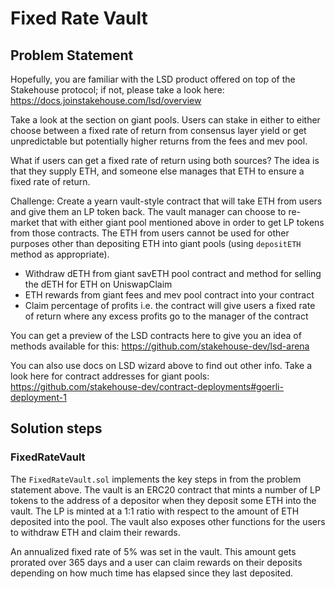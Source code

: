 # Fixed Rate Vault

## Problem Statement

Hopefully, you are familiar with the LSD product offered on top of the Stakehouse protocol; if not, please take a look here: https://docs.joinstakehouse.com/lsd/overview

Take a look at the section on giant pools. Users can stake in either to either choose between a fixed rate of return from consensus layer yield or get unpredictable but potentially higher returns from the fees and mev pool.

What if users can get a fixed rate of return using both sources? The idea is that they supply ETH, and someone else manages that ETH to ensure a fixed rate of return.

Challenge:
Create a yearn vault-style contract that will take ETH from users and give them an LP token back. The vault manager can choose to re-market that with either giant pool mentioned above in order to get LP tokens from those contracts. The ETH from users cannot be used for other purposes other than depositing ETH into giant pools (using `depositETH` method as appropriate).

- Withdraw dETH from giant savETH pool contract and method for selling the dETH for ETH on UniswapClaim
- ETH rewards from giant fees and mev pool contract into your contract
- Claim percentage of profits i.e. the contract will give users a fixed rate of return where any excess profits go to the manager of the contract

You can get a preview of the LSD contracts here to give you an idea of methods available for this: https://github.com/stakehouse-dev/lsd-arena

You can also use docs on LSD wizard above to find out other info.
Take a look here for contract addresses for giant pools: https://github.com/stakehouse-dev/contract-deployments#goerli-deployment-1 

## Solution steps

### FixedRateVault
The `FixedRateVault.sol` implements the key steps in from the problem statement above. The vault is an ERC20 contract that
mints a number of LP tokens to the address of a depositor when they deposit some ETH into the vault. The LP is minted at
a 1:1 ratio with respect to the amount of ETH deposited into the pool. 
The vault also exposes other functions for the users to withdraw ETH and claim their rewards. 

An annualized fixed rate of 5% was set in the vault. This amount gets prorated over 365 days and a user can claim 
rewards on their deposits depending on how much time has elapsed since they last deposited.
